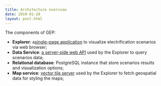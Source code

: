 ```yaml
---
title: Architecture overview
date: 2019-01-20
layout: post.html
---
```


The components of GEP:

- **Explorer**: a[single-page application](https://en.wikipedia.org/wiki/Single-page_application) to visualize electrification scenarios via web browser;
- **Data Service**: [a server-side web API](https://en.wikipedia.org/wiki/Web_API) used by the Explorer to query scenarios data;
- **Relational database**: PostgreSQL instance that store scenarios results and visualization options;
- **Map service**: [vector tile server](https://en.wikipedia.org/wiki/Vector_tiles) used by the Explorer to fetch geospatial data for styling the maps;